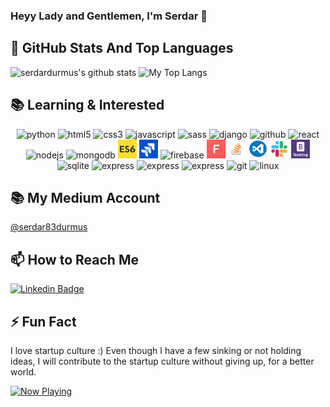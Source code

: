 ### Heyy Lady and Gentlemen, I'm Serdar 👋

## 📌 GitHub Stats And Top Languages
<p float="center">
  <img  src="https://github-readme-stats.vercel.app/api?username=serdardurmus&show_icons=true&count_private=true&hide=contribs,issues" alt="serdardurmus's github stats" />
  <img  src="https://github-readme-stats.vercel.app/api/top-langs/?username=serdardurmus&layout=compact&hide=html,css" alt="My Top Langs" />
</p>

## 📚 Learning & Interested
<p align="center">
<img src=https://devicons.github.io/devicon/devicon.git/icons/python/python-original.svg alt=python width="30" height="30"/>
<img src=https://devicons.github.io/devicon/devicon.git/icons/html5/html5-original.svg alt=html5 width="30" height="30"/>
<img src=https://devicons.github.io/devicon/devicon.git/icons/css3/css3-original.svg alt=css3 width="30" height="30"/>
<img src=https://devicons.github.io/devicon/devicon.git/icons/javascript/javascript-original.svg alt=javascript width="30" height="30"/>
<img src=https://devicons.github.io/devicon/devicon.git/icons/sass/sass-original.svg alt=sass width="30" height="30"/>
<img src=https://devicon.dev/devicon.git/icons/django/django-original.svg alt=django height="30"/>
<img src=https://devicon.dev/devicon.git/icons/github/github-original.svg alt=github width="30" height="30"/>
<img src=https://devicons.github.io/devicon/devicon.git/icons/react/react-original.svg alt=react width="30" height="30"/>
<img src=https://devicons.github.io/devicon/devicon.git/icons/nodejs/nodejs-original.svg alt=nodejs width="30" height="30"/>
<img src=https://devicons.github.io/devicon/devicon.git/icons/mongodb/mongodb-original.svg alt=mongodb width="30" height="30"/>
<img src="./es6.jpg" width="30" height="30" alt = "es6" >
<img src="./jira.jpg" width="30" height="30" alt = "jira" >
<img src="https://www.gstatic.com/devrel-devsite/prod/v73fbca10ce7899da426d451b3f74ee09bc6846fcf427552c7e8e85261505ef2c/firebase/images/lockup.png" height="30" alt = "firebase" >
<img src="./font.jpg" alt=font width="30" height="30"/>
<img src="./stackover.png" alt=vscode width="30" height="30"/>
<img src="./vscode.png" alt=stackover width="30" height="30"/>
<img src="./slack0.jpg" alt=slack width="30" height="30"/>
<img src="./bootstrap.png" alt=bootstrap width="30" height="30"/>
<img src="https://seeklogo.com/images/S/sqlite-logo-5E9F462E6A-seeklogo.com.png" alt=sqlite height="30"/>
<img src=https://devicons.github.io/devicon/devicon.git/icons/express/express-original.svg alt=express width="30" height="30"/>
<img src=https://devicons.github.io/devicon/devicon.git/icons/mysql/mysql-original.svg alt=express width="30" height="30"/>
<img src=https://devicons.github.io/devicon/devicon.git/icons/postgresql/postgresql-original.svg alt=express width="30" height="30"/>
<img src=https://devicons.github.io/devicon/devicon.git/icons/git/git-original.svg alt=git width="30" height="30"/>
<img src=https://devicons.github.io/devicon/devicon.git/icons/linux/linux-original.svg alt=linux width="30" height="30"/>
</p>

## 📚 My Medium Account
[@serdar83durmus](https://medium.com/@serdar83durmus)

## 📫 How to Reach Me
[![Linkedin Badge](https://img.shields.io/badge/serdardurmus-follow%20on%20linkedin-blue?style=for-the-badge&logo=linkedin)](https://www.linkedin.com/in/serdardurmusj/)

## ⚡ Fun Fact
I love startup culture :)
Even though I have a few sinking or not holding ideas, I will contribute to the startup culture without giving up, for a better world.

<a href="https://spotify-snippet.vercel.app/whatiamlistening?open">
    <img src="https://spotify-snippet.vercel.app/whatiamlistening" width="456" height="120" alt="Now Playing">


<!--
**serdardurmus/serdardurmus** is a ✨ _special_ ✨ repository because its `README.md` (this file) appears on your GitHub profile.

Here are some ideas to get you started:

- 🔭 I’m currently working on ...
- 🌱 I’m currently learning ...
- 👯 I’m looking to collaborate on ...
- 🤔 I’m looking for help with ...
- 💬 Ask me about ...
- 📫 How to reach me: ...
- 😄 Pronouns: ...
- ⚡ Fun fact: ...
-->
